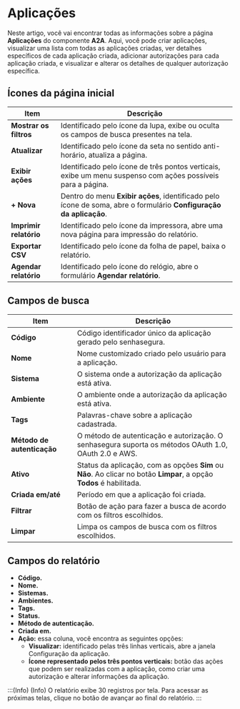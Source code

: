 # Aplicações

Neste artigo, você vai encontrar todas as informações sobre a página **Aplicações** do componente **A2A**.
Aqui, você pode criar aplicações, visualizar uma lista com todas as aplicações criadas, ver detalhes específicos de cada aplicação criada, adicionar autorizações para cada aplicação criada, e visualizar e alterar os detalhes de qualquer autorização específica.

## Ícones da página inicial


| Item | Descrição |
| --- | --- |
| **Mostrar os filtros** | Identificado pelo ícone da lupa, exibe ou oculta os campos de busca presentes na tela. |
| **Atualizar** | Identificado pelo ícone da seta no sentido anti-horário, atualiza a página. |
| **Exibir ações** | Identificado pelo ícone de três pontos verticais, exibe um menu suspenso com ações possíveis para a página. |
| **+ Nova** | Dentro do menu **Exibir ações**, identificado pelo ícone de soma, abre o formulário **Configuração da aplicação**. |
| **Imprimir relatório** | Identificado pelo ícone da impressora, abre uma nova página para impressão do relatório. |
| **Exportar CSV** | Identificado pelo ícone da folha de papel, baixa o relatório. |
| **Agendar relatório** | Identificado pelo ícone do relógio, abre o formulário **Agendar relatório**. |

## Campos de busca


| Item | Descrição |
| --- | --- |
| **Código** | Código identificador único da aplicação gerado pelo senhasegura. |
| **Nome** | Nome customizado criado pelo usuário para a aplicação. |
| **Sistema** | O sistema onde a autorização da aplicação está ativa. |
| **Ambiente** | O ambiente onde a autorização da aplicação está ativa. |
| **Tags** | Palavras-chave sobre a aplicação cadastrada. |
| **Método de autenticação** | O método de autenticação e autorização. O senhasegura suporta os métodos OAuth 1.0, OAuth 2.0 e AWS.|
| **Ativo** | Status da aplicação, com as opções **Sim** ou **Não**. Ao clicar no botão **Limpar**, a opção **Todos** é habilitada. |
| **Criada em/até** | Período em que a aplicação foi criada. |
| **Filtrar** | Botão de ação para fazer a busca de acordo com os filtros escolhidos. |
| **Limpar** | Limpa os campos de busca com os filtros escolhidos. |

## Campos do relatório

* **Código.**
* **Nome.**
* **Sistemas.**
* **Ambientes.**
* **Tags.**
* **Status.**
* **Método de autenticação.**
* **Criada em.**
* **Ação:** essa coluna, você encontra as seguintes opções:
    * **Visualizar:** identificado pelas três linhas verticais, abre a janela Configuração da aplicação.
    * **Ícone representado pelos três pontos verticais:** botão das ações que podem ser realizadas com a aplicação, como criar uma autorização e alterar informações da aplicação.
    
:::(Info) (Info)
O relatório exibe 30 registros por tela. Para acessar as próximas telas, clique no botão de avançar ao final do relatório.
:::
